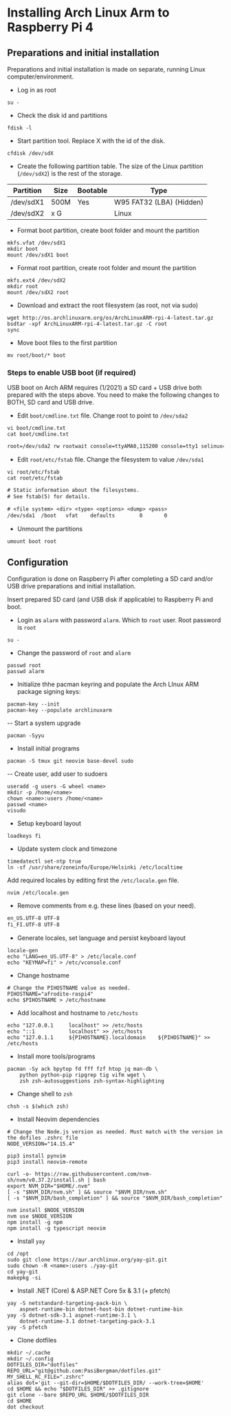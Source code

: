 # Installing Arch Linux Arm to Raspberry Pi 4

## Preparations and initial installation

Preparations and initial installation is made on separate, running Linux computer/environment. 

- Log in as root

```shell
su -
```

- Check the disk id and partitions

```shell
fdisk -l
```

- Start partition tool. Replace X with the id of the disk.

```shell
cfdisk /dev/sdX
```

- Create the following partition table. The size of the Linux partition (`/dev/sdX2`) is the rest of the storage.

| Partition | Size | Bootable | Type                     |
| --------- | ---- | -------- | ------------------------ |
| /dev/sdX1 | 500M | Yes      | W95 FAT32 (LBA) (Hidden) |
| /dev/sdX2 | x G  |          | Linux                    |

- Format boot partition, create boot folder and mount the partition

```shell
mkfs.vfat /dev/sdX1
mkdir boot
mount /dev/sdX1 boot
```

- Format root partition, create root folder and mount the partition

```shell
mkfs.ext4 /dev/sdX2
mkdir root
mount /dev/sdX2 root
```

- Download and extract the root filesystem (as root, not via sudo)

```shell
wget http://os.archlinuxarm.org/os/ArchLinuxARM-rpi-4-latest.tar.gz
bsdtar -xpf ArchLinuxARM-rpi-4-latest.tar.gz -C root
sync
```

- Move boot files to the first partition

```shell
mv root/boot/* boot
```

### Steps to enable USB boot (if required)

USB boot on Arch ARM requires (1/2021) a SD card + USB drive both prepared with the steps above. You need to make the following changes to BOTH, SD card and USB drive.

- Edit `boot/cmdline.txt` file. Change root to point to `/dev/sda2`

```shell
vi boot/cmdline.txt
cat boot/cmdline.txt
```

```txt
root=/dev/sda2 rw rootwait console=ttyAMA0,115200 console=tty1 selinux=0 plymouth.enable=0 smsc95xx.turbo_mode=N dwc_otg.lpm_enable=0 kgdboc=ttyAMA0,115200 elevator=noop
```

- Edit `root/etc/fstab` file. Change the filesystem to value `/dev/sda1`

```shell
vi root/etc/fstab
cat root/etc/fstab
```

```txt
# Static information about the filesystems.
# See fstab(5) for details.

# <file system> <dir> <type> <options> <dump> <pass>
/dev/sda1  /boot   vfat    defaults        0       0
```

- Unmount the partitions

```shell
umount boot root
```

## Configuration

Configuration is done on Raspberry Pi after completing a SD card and/or USB drive preparations and initial installation.

Insert prepared SD card (and USB disk if applicable) to Raspberry Pi and boot.

- Login as `alarm` with password `alarm`. Which to `root` user. Root password is `root`

```shell
su -
```

- Change the password of `root` and `alarm`

```shell
passwd root
passwd alarm
```

- Initialize thhe pacman keyring and populate the Arch LInux ARM package signing keys:

```shell
pacman-key --init
pacman-key --populate archlinuxarm
```

-- Start a system upgrade

```shell
pacman -Syyu
```

- Install initial programs

```shell
pacman -S tmux git neovim base-devel sudo
```

-- Create user, add user to sudoers

```shell
useradd -g users -G wheel <name>
mkdir -p /home/<name>
chown <name>:users /home/<name>
passwd <name>
visudo
```

- Setup keyboard layout

```shell
loadkeys fi

```

- Update system clock and timezone

```shell
timedatectl set-ntp true
ln -sf /usr/share/zoneinfo/Europe/Helsinki /etc/localtime
```

Add required locales by editing first the `/etc/locale.gen` file. 

```shell
nvim /etc/locale.gen
```
- Remove comments from e.g. these lines (based on your need).

```txt
en_US.UTF-8 UTF-8
fi_FI.UTF-8 UTF-8
```

- Generate locales, set language and persist keyboard layout

```shell
locale-gen
echo "LANG=en_US.UTF-8" > /etc/locale.conf
echo "KEYMAP=fi" > /etc/vconsole.conf
```

- Change hostname

```shell
# Change the PIHOSTNAME value as needed.
PIHOSTNAME="afrodite-raspi4"
echo $PIHOSTNAME > /etc/hostname
```

- Add localhost and hostname to `/etc/hosts`

```shell
echo "127.0.0.1     localhost" >> /etc/hosts
echo "::1           localhost" >> /etc/hosts
echo "127.0.1.1     ${PIHOSTNAME}.localdomain    ${PIHOSTNAME}" >> /etc/hosts
```

- Install more tools/programs

```shell
pacman -Sy ack bpytop fd fff fzf htop jq man-db \
    python python-pip ripgrep tig vifm wget \
    zsh zsh-autosuggestions zsh-syntax-highlighting
```

- Change shell to `zsh`

```shell
chsh -s $(which zsh)
```

- Install Neovim dependencies

```shell
# Change the Node.js version as needed. Must match with the version in the dofiles .zshrc file
NODE_VERSION="14.15.4"

pip3 install pynvim
pip3 install neovim-remote

curl -o- https://raw.githubusercontent.com/nvm-sh/nvm/v0.37.2/install.sh | bash
export NVM_DIR="$HOME/.nvm"
[ -s "$NVM_DIR/nvm.sh" ] && source "$NVM_DIR/nvm.sh"
[ -s "$NVM_DIR/bash_completion" ] && source "$NVM_DIR/bash_completion"

nvm install $NODE_VERSION
nvm use $NODE_VERSION
npm install -g npm
npm install -g typescript neovim
```

- Install `yay`

```shell
cd /opt
sudo git clone https://aur.archlinux.org/yay-git.git
sudo chown -R <name>:users ./yay-git
cd yay-git
makepkg -si
```

- Install .NET (Core) & ASP.NET Core 5x & 3.1 (+ pfetch)

```shell
yay -S netstandard-targeting-pack-bin \
    aspnet-runtime-bin dotnet-host-bin dotnet-runtime-bin
yay -S dotnet-sdk-3.1 aspnet-runtime-3.1 \
    dotnet-runtime-3.1 dotnet-targeting-pack-3.1
yay -S pfetch
```

- Clone dotfiles

```shell
mkdir ~/.cache
mkdir ~/.config
DOTFILES_DIR="dotfiles"
REPO_URL="git@github.com:PasiBergman/dotfiles.git"
MY_SHELL_RC_FILE=".zshrc"
alias dot='git --git-dir=$HOME/$DOTFILES_DIR/ --work-tree=$HOME'
cd $HOME && echo "$DOTFILES_DIR" >> .gitignore
git clone --bare $REPO_URL $HOME/$DOTFILES_DIR
cd $HOME
dot checkout
```
